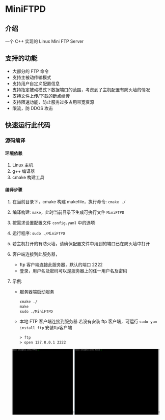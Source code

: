 # MiniFTPD

## 介绍

一个 C++ 实现的 Linux Mini FTP Server

## 支持的功能

- 大部分的 FTP 命令
- 支持主被动传输模式
- 支持用户自定义配置信息
- 支持指定被动模式下数据端口的范围，考虑到了主机配置有防火墙的情况
- 支持文件上传/下载的断点续传
- 支持限速功能，防止服务过多占用带宽资源
- 限流，防 DDOS 攻击

## 快速运行此代码

### 源码编译

#### 环境依赖

1. Linux 主机
2. g++ 编译器
3. cmake 构建工具

#### 编译步骤

1. 在当前目录下，cmake 构建 makefile，执行命令: `cmake ./`
2. 编译构建: `make`，此时当前目录下生成可执行文件 `MiniFTPD`
3. 按需求设置配置文件 `config.yaml` 中的选项
4. 运行程序: `sudo ./MiniFTPD`
5. 若主机打开的有防火墙，请确保配置文件中用到的端口已在防火墙中打开
6. 客户端连接到此服务器，
    - ftp 客户端连接此服务器，默认的端口 2222
    - 登录，用户名及密码可以是服务器上的任一用户名及密码

7. 示例:
    - 服务器端启动服务

        ```plain
        cmake ./
        make
        sudo ./MiniFTPD
        ```

    - 本地 FTP 客户端连接到服务器
        若没有安装 ftp 客户端，可运行 `sudo yum install ftp` 安装ftp客户端

        ```plain
        > ftp
        > open 127.0.0.1 2222
        ```

    ![示例](image/screen_shot.gif)
